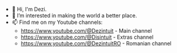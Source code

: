 - 👋 Hi, I'm Dezi.
- 👀 I’m interested in making the world a better place.
- 📫 Find me on my Youtube channels:
  - https://www.youtube.com/@Dezintuit - Main channel
  - https://www.youtube.com/@Disintuit - Extras channel
  - https://www.youtube.com/@DezintuitRO - Romanian channel

<!---
dezintuit/dezintuit is a ✨ special ✨ repository because its `README.md` (this file) appears on your GitHub profile.
You can click the Preview link to take a look at your changes.
--->
